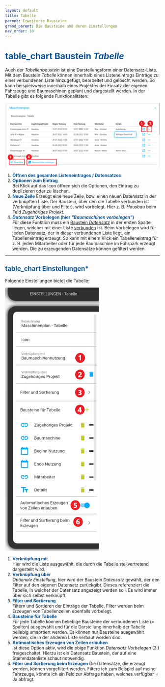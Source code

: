 ```yaml
---
layout: default
title: Tabelle
parent: Erweiterte Bausteine
grand_parent: Die Bausteine und deren Einstellungen
nav_order: 10
---
```


# <span style="color:#0b5394"><span class="material-icons">table_chart</span> **Baustein *Tabelle***</span>

Auch der *Tabellenbaustein* ist eine Darstellungsform einer Datensatz-Liste.
Mit dem Baustein *Tabelle* können innerhalb eines Listeneintrags Einträge zu einer verbundenen Liste hinzugefügt, bearbeitet und gelöscht werden. 
So kann beispielsweise innerhalb eines Projektes der Einsatz der eigenen Fahrzeuge und Baumaschinen geplant und dargestellt werden.
In der Tabelle gibt es folgende Funktionalitäten:

![table1](\assets\record-spec-settings\1table1.png "table1")

1. <span style="color:#0b5394">**Öffnen des gesamten Listeneintrages / Datensatzes**</span>
2. <span style="color:#0b5394">**Optionen zum Eintrag**</span>  
    Bei Klick auf das Icon öffnen sich die Optionen, den Eintrag zu duplizieren oder zu löschen.
3. <span style="color:#0b5394">**Neue Zeile**</span> 
    Erzeugt eine neue Zeile, bzw. einen neuen Datensatz in der verknüpften Liste. 
    Der Baustein, über den die Tabelle verbunden ist (Verknüpfung über und Filter), wird vorbelegt. 
    Hier z. B. *Hausbau* beim Feld *Zugehöriges Projekt*.  
4. <span style="color:#0b5394">***Datensatz* Vorbelegen (hier *"Baumaschinen vorbelegen"*)**</span>  
    Für diese Funktion muss ein [Baustein *Datensatz*](/docs/record-spec-settings/grand-child-expanded/record.html) in der ersten Spalte liegen, welcher mit einer Liste [verbunden](/docs/link-lists.html) ist. Beim Vorbelegen wird für jeden Datensatz, der in dieser verbundenen Liste liegt, ein Tabelleneintrag erzeugt. So kann mit einem Klick ein Tabelleneintrag für z. B. jeden Mitarbeiter oder für jede Baumaschine im Fuhrpark erzeugt werden. Die zu erzeugenden Datensätze können gefiltert werden. 


---

## <span style="color:#0b5394"><span class="material-icons">table_chart</span> **Einstellungen***</span>

Folgende Einstellungen bietet die Tabelle:

![table2](\assets\record-spec-settings\2table.png "table2")


1. <span style="color:#0b5394">**Verknüpfung mit**</span>  
    Hier wird die Liste ausgewählt, die durch die Tabelle stellvertretend dargestellt wird.
2. <span style="color:#0b5394">**Verknüpfung über**</span>  
    *Optionale Einstellung*, hier wird der Baustein *Datensatz* gewählt, der den Filter auf den eigenen Datensatz zurückgibt.
    Dieses referenziert die Tabelle, in welcher der Datensatz angezeigt werden soll. Es wird immer über sich selbst verknüpft.
3. <span style="color:#0b5394">**Filter und Sortierung**</span>  
    Filtern und Sortieren der Einträge der Tabelle. Filter werden beim Erzeugen von Tabellenzeilen ebenfalls vorbelegt.
4. <span style="color:#0b5394">**Bausteine für Tabelle**</span>  
    Für jede Tabelle können beliebige Bausteine der verbundenen Liste (= Spalten) ausgewählt und für die Darstellung innerhalb der Tabelle beliebig umsortiert werden.
    Es können nur Bausteine ausgewählt werden, die in der anderen Liste verbaut worden sind. 
5. <span style="color:#0b5394">**Autmoatisches Erzeugen von Zeilen erlauben**</span>  
    Ist diese Option aktiv, wird die obige Funktion *Datensatz Vorbelegen* (3.) freigeschaltet.
    Hierzu ist ein Datensatz Baustein, der auf eine Stammdatenliste schaut notwendig.
6. <span style="color:#0b5394">**Filter und Sortierung beim Erzeugen**</span>
    Die Datensätze, die erzeugt werden, können vorgefiltert werden.
    Filtere ich zum Beispiel auf meine Fahrzeuge, könnte ich ein Feld zur Abfrage haben, welches verfügbar = Ja abfragt.